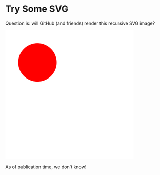 
# Try Some SVG

Question is: will GitHub (and friends) render this recursive SVG image? 

![](recursion.svg)

As of publication time, we don't know!

